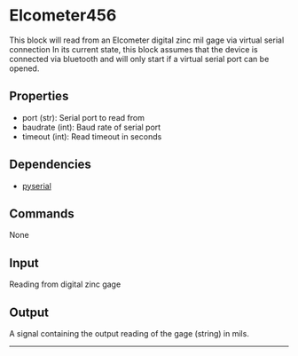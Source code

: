 Elcometer456
============

This block will read from an Elcometer digital zinc mil gage via virtual serial connection
In its current state, this block assumes that the device is connected via
bluetooth and will only start if a virtual serial port can be opened.


Properties
--------------

-   port (str): Serial port to read from
-   baudrate (int): Baud rate of serial port
-   timeout (int): Read timeout in seconds

Dependencies
----------------

-   [pyserial](https://pypi.python.org/pypi/pyserial)

Commands
----------------
None

Input
-------
Reading from digital zinc gage

Output
---------
A signal containing the output reading of the gage (string) in mils.

-------------------------------------------------------------------------------
